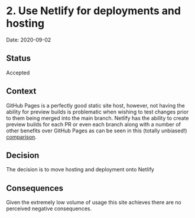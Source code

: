 # 2. Use Netlify for deployments and hosting

Date: 2020-09-02

## Status

Accepted

## Context

GitHub Pages is a perfectly good static site host, however, not having the
ability for preview builds is problematic when wishing to test changes prior to
them being merged into the main branch. Netlify has the ability to create
preview builds for each PR or even each branch along with a number of other
benefits over GitHub Pages as can be seen in this (totally unbiased!)
[comparison](https://www.netlify.com/github-pages-vs-netlify/).

## Decision

The decision is to move hosting and deployment onto Netlify

## Consequences

Given the extremely low volume of usage this site achieves there are no
perceived negative consequences.
